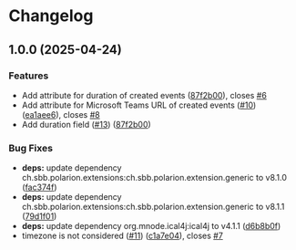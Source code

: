 # Changelog

## 1.0.0 (2025-04-24)


### Features

* Add attribute for duration of created events ([87f2b00](https://github.com/SchweizerischeBundesbahnen/ch.sbb.polarion.extension.mailworkflow/commit/87f2b000bd6de2b2cfec7a84664cfe6fd8fde594)), closes [#6](https://github.com/SchweizerischeBundesbahnen/ch.sbb.polarion.extension.mailworkflow/issues/6)
* Add attribute for Microsoft Teams URL of created events ([#10](https://github.com/SchweizerischeBundesbahnen/ch.sbb.polarion.extension.mailworkflow/issues/10)) ([ea1aee6](https://github.com/SchweizerischeBundesbahnen/ch.sbb.polarion.extension.mailworkflow/commit/ea1aee677a7ea163bd97f213976be8871449650a)), closes [#8](https://github.com/SchweizerischeBundesbahnen/ch.sbb.polarion.extension.mailworkflow/issues/8)
* Add duration field ([#13](https://github.com/SchweizerischeBundesbahnen/ch.sbb.polarion.extension.mailworkflow/issues/13)) ([87f2b00](https://github.com/SchweizerischeBundesbahnen/ch.sbb.polarion.extension.mailworkflow/commit/87f2b000bd6de2b2cfec7a84664cfe6fd8fde594))


### Bug Fixes

* **deps:** update dependency ch.sbb.polarion.extensions:ch.sbb.polarion.extension.generic to v8.1.0 ([fac374f](https://github.com/SchweizerischeBundesbahnen/ch.sbb.polarion.extension.mailworkflow/commit/fac374f83b8e0d54c8162bea59c7a324bebead5d))
* **deps:** update dependency ch.sbb.polarion.extensions:ch.sbb.polarion.extension.generic to v8.1.1 ([79d1f01](https://github.com/SchweizerischeBundesbahnen/ch.sbb.polarion.extension.mailworkflow/commit/79d1f0135f3f91705250b50e6c245e7b51088cd7))
* **deps:** update dependency org.mnode.ical4j:ical4j to v4.1.1 ([d6b8b0f](https://github.com/SchweizerischeBundesbahnen/ch.sbb.polarion.extension.mailworkflow/commit/d6b8b0fe7c993576e9f015996da02f8b36d18b49))
* timezone is not considered ([#11](https://github.com/SchweizerischeBundesbahnen/ch.sbb.polarion.extension.mailworkflow/issues/11)) ([c1a7e04](https://github.com/SchweizerischeBundesbahnen/ch.sbb.polarion.extension.mailworkflow/commit/c1a7e04207be53594202dfb5c8957118ea26af2e)), closes [#7](https://github.com/SchweizerischeBundesbahnen/ch.sbb.polarion.extension.mailworkflow/issues/7)
